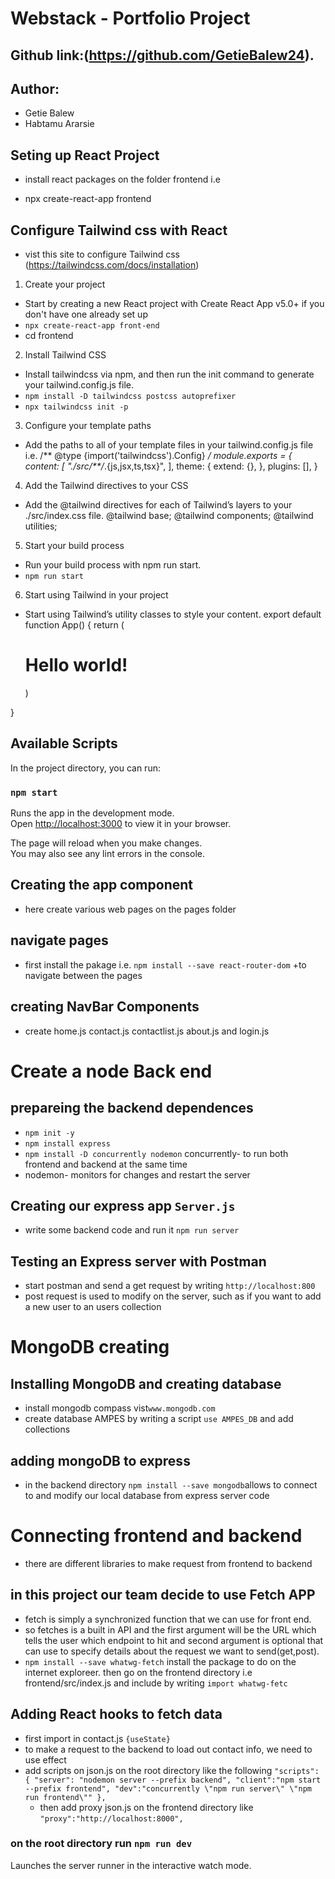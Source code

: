 # Webstack - Portfolio Project 
## Github link:(https://github.com/GetieBalew24).
## Author:
+ Getie Balew
+ Habtamu Ararsie
## Seting up React Project 
* install react packages on the folder frontend i.e
+ npx create-react-app frontend
## Configure Tailwind css with React
+ vist this site to configure Tailwind css (https://tailwindcss.com/docs/installation)
1. Create your project
+ Start by creating a new React project with Create React App v5.0+ if you don't have one already set up
+ `npx create-react-app front-end`
+ cd frontend
2. Install Tailwind CSS
+ Install tailwindcss via npm, and then run the init command to generate your tailwind.config.js file.
+ `npm install -D tailwindcss postcss autoprefixer`
+ `npx tailwindcss init -p`
3. Configure your template paths
+ Add the paths to all of your template files in your tailwind.config.js file i.e.
/** @type {import('tailwindcss').Config} */
module.exports = {
  content: [
    "./src/**/*.{js,jsx,ts,tsx}",
  ],
  theme: {
    extend: {},
  },
  plugins: [],
}
4. Add the Tailwind directives to your CSS
+ Add the @tailwind directives for each of Tailwind’s layers to your ./src/index.css file.
@tailwind base;
@tailwind components;
@tailwind utilities;
5. Start your build process
+ Run your build process with npm run start.
+ `npm run start`
6. Start using Tailwind in your project
+ Start using Tailwind’s utility classes to style your content.
export default function App() {
  return (
    <h1 className="text-3xl font-bold underline">
      Hello world!
    </h1>
  )
}
## Available Scripts
In the project directory, you can run:

### `npm start`

Runs the app in the development mode.\
Open [http://localhost:3000](http://localhost:3000) to view it in your browser.

The page will reload when you make changes.\
You may also see any lint errors in the console.
##  Creating the app component
+ here create various web pages on the pages folder
## navigate pages
+ first install the pakage i.e. `npm install --save react-router-dom`
+to navigate between the pages
## creating NavBar Components
+ create home.js contact.js contactlist.js about.js and login.js
# Create a node Back end
## prepareing the backend dependences 
+ `npm init -y`
+ `npm install express`
+ `npm install -D concurrently nodemon` concurrently- to run both frontend and backend at the same time
+ nodemon- monitors for changes and restart the server
## Creating our express app `Server.js`
+ write some backend code and run it `npm run server`
## Testing an Express server with Postman
+ start postman and send a get request by writing `http://localhost:800`
+ post request is used to modify on the server, such as if you want to add a new user to an users collection
# MongoDB creating
## Installing MongoDB and creating database
+ install mongodb compass vist`www.mongodb.com`
+ create database AMPES by writing a script `use AMPES_DB` and add collections
## adding mongoDB to express
+ in the backend directory `npm install --save mongodb`allows to connect to and modify our local database from express server code
# Connecting frontend and backend
+ there are different libraries to make request from frontend to backend
## in this project our team decide to use Fetch APP
+ fetch is simply a synchronized function that we can use for front end.
+ so fetches is a built in API and the first argument will be the URL which tells the user which endpoint to hit and second argument is optional that can use to specify details about the request we want to send(get,post).
+ `npm install --save whatwg-fetch` install the package to do on the internet exploreer. then go on the frontend directory i.e frontend/src/index.js and include by writing  `import whatwg-fetc`
## Adding React hooks to fetch data
+ first import in contact.js `{useState}`
+ to make a request to the backend to load out contact info, we need to use effect
+ add scripts on json.js on the root directory like the following
`"scripts": {
    "server": "nodemon server --prefix backend",
    "client":"npm start --prefix frontend",
    "dev":"concurrently \"npm run server\" \"npm run frontend\""
  },`
  + then add proxy json.js on the frontend directory like `"proxy":"http://localhost:8000",`

### on the root directory run `npm run dev`

Launches the server runner in the interactive watch mode.
